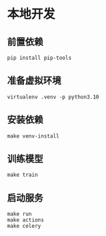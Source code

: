 # 本地开发


## 前置依赖

```
pip install pip-tools
```

## 准备虚拟环境

```
virtualenv .venv -p python3.10
```

## 安装依赖

```
make venv-install
```

## 训练模型
```
make train 
```

## 启动服务
```
make run 
make actions
make celery
```